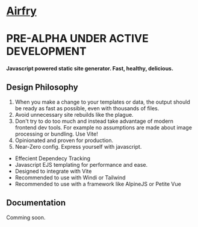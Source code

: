 # [Airfry](https://github.com/jaunt/airfry)

# PRE-ALPHA UNDER ACTIVE DEVELOPMENT

#### Javascript powered static site generator. Fast, healthy, delicious.

## Design Philosophy

1. When you make a change to your templates or data, the output should be ready as fast as possible, even with thousands of files.
2. Avoid unnecessary site rebuilds like the plague.
3. Don't try to do too much and instead take advantage of modern frontend dev tools. For example no assumptions are made about image processing or bundling. Use Vite!
4. Opinionated and proven for production.
5. Near-Zero config. Express yourself with javascript.

- Effecient Dependecy Tracking
- Javascript EJS templating for performance and ease.
- Designed to integrate with Vite
- Recommended to use with Windi or Tailwind
- Recommended to use with a framework like AlpineJS or Petite Vue

## Documentation

Comming soon.
